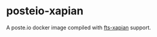 # posteio-xapian
A poste.io docker image compiled with [fts-xapian](https://github.com/grosjo/fts-xapian) support.
